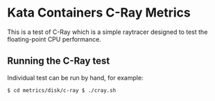 # Kata Containers C-Ray Metrics
This is a test of C-Ray which is a simple raytracer designed to test the floating-point CPU performance.

## Running the C-Ray test
Individual test can be run by hand, for example: 

``` 
$ cd metrics/disk/c-ray $ ./cray.sh
```
